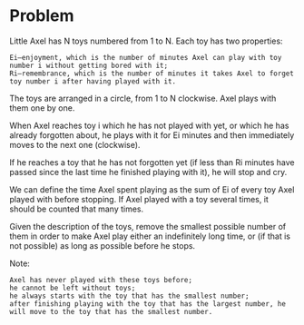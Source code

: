 # Problem

Little Axel has N toys numbered from 1 to N. Each toy has two properties:

    Ei—enjoyment, which is the number of minutes Axel can play with toy number i without getting bored with it;
    Ri—remembrance, which is the number of minutes it takes Axel to forget toy number i after having played with it.

The toys are arranged in a circle, from 1 to N clockwise. Axel plays with them one by one.

When Axel reaches toy i which he has not played with yet, or which he has already forgotten about, he plays with it for Ei minutes and then immediately moves to the next one (clockwise).

If he reaches a toy that he has not forgotten yet (if less than Ri minutes have passed since the last time he finished playing with it), he will stop and cry.

We can define the time Axel spent playing as the sum of Ei of every toy Axel played with before stopping. If Axel played with a toy several times, it should be counted that many times.

Given the description of the toys, remove the smallest possible number of them in order to make Axel play either an indefinitely long time, or (if that is not possible) as long as possible before he stops.

Note:

    Axel has never played with these toys before;
    he cannot be left without toys;
    he always starts with the toy that has the smallest number;
    after finishing playing with the toy that has the largest number, he will move to the toy that has the smallest number.
